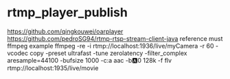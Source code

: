 # rtmp_player_publish
https://github.com/qingkouwei/oarplayer
https://github.com/pedroSG94/rtmp-rtsp-stream-client-java
reference
must ffmpeg example
ffmpeg -re -i rtmp://localhost:1936/live/myCamera -r 60 -vcodec copy  -preset ultrafast -tune  zerolatency  -filter_complex aresample=44100  -bufsize 1000 -c:a aac -b:a:0 128k -f flv rtmp://localhost:1935/live/movie


